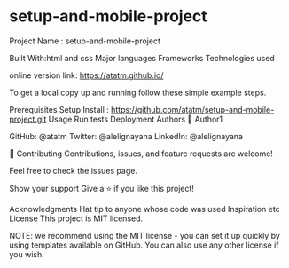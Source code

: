 # setup-and-mobile-project

Project Name : setup-and-mobile-project


Built With:html and css
Major languages
Frameworks
Technologies used

online version link: https://atatm.github.io/

To get a local copy up and running follow these simple example steps.

Prerequisites
Setup
Install : https://github.com/atatm/setup-and-mobile-project.git
Usage
Run tests
Deployment
Authors
👤 Author1

GitHub: @atatm
Twitter: @alelignayana
LinkedIn: @alelignayana

🤝 Contributing
Contributions, issues, and feature requests are welcome!

Feel free to check the issues page.

Show your support
Give a ⭐️ if you like this project!

Acknowledgments
Hat tip to anyone whose code was used
Inspiration
etc
License
This project is MIT licensed.

NOTE: we recommend using the MIT license - you can set it up quickly by using templates available on GitHub. You can also use any other license if you wish.
